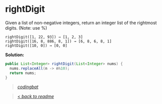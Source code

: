 # rightDigit

Given a list of non-negative integers, return an integer list of the rightmost digits. (Note: use %)

```
rightDigit([1, 22, 93]) → [1, 2, 3]
rightDigit([16, 8, 886, 8, 1]) → [6, 8, 6, 8, 1]
rightDigit([10, 0]) → [0, 0]
```

**Solution:**

```java
public List<Integer> rightDigit(List<Integer> nums) {
  nums.replaceAll(n -> n%10);
  return nums;
}
```

> _[codingbat](https://codingbat.com/prob/p152194)_

> [< _back to readme_](FINDREPLACEREADME)